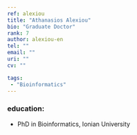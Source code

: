 ```yaml
---
ref: alexiou
title: "Athanasios Alexiou"
bio: "Graduate Doctor"
rank: 7
author: alexiou-en
tel: ""
email: ""
uri: ""
cv: ""

tags:
 - "Bioinformatics"
---
```


### education:
 - PhD in Bioinformatics, Ionian University 
